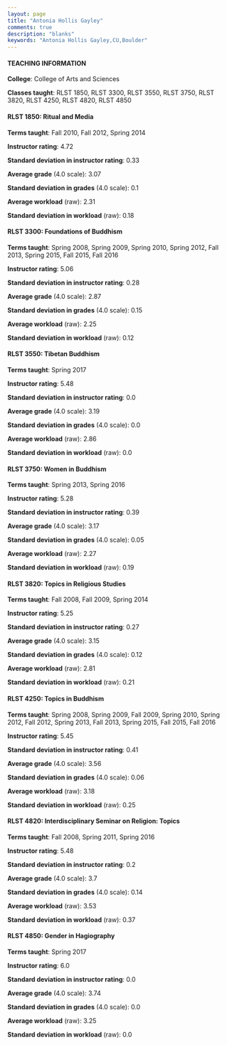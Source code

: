 ```yaml
---
layout: page
title: "Antonia Hollis Gayley" 
comments: true
description: "blanks"
keywords: "Antonia Hollis Gayley,CU,Boulder"
---
```

<head>
<script src="https://ajax.googleapis.com/ajax/libs/jquery/2.1.3/jquery.min.js"></script>
<script src="https://dl.dropboxusercontent.com/s/pc42nxpaw1ea4o9/highcharts.js?dl=0"></script>
<!-- <script src="../assets/js/highcharts.js"></script> -->
<style type="text/css">@font-face {
	font-family: "Bebas Neue";
	src: url(https://www.filehosting.org/file/details/544349/BebasNeue Regular.otf) format("opentype");
	}
	h1.Bebas { 
		font-family: "Bebas Neue", Verdana, Tahoma;
	}
</style>
</head>
	   
#### TEACHING INFORMATION

**College**: College of Arts and Sciences

**Classes taught**: RLST 1850, RLST 3300, RLST 3550, RLST 3750, RLST 3820, RLST 4250, RLST 4820, RLST 4850

#### RLST 1850: Ritual and Media

**Terms taught**: Fall 2010, Fall 2012, Spring 2014

**Instructor rating**: 4.72

**Standard deviation in instructor rating**: 0.33

**Average grade** (4.0 scale): 3.07

**Standard deviation in grades** (4.0 scale): 0.1

**Average workload** (raw): 2.31

**Standard deviation in workload** (raw): 0.18

#### RLST 3300: Foundations of Buddhism

**Terms taught**: Spring 2008, Spring 2009, Spring 2010, Spring 2012, Fall 2013, Spring 2015, Fall 2015, Fall 2016

**Instructor rating**: 5.06

**Standard deviation in instructor rating**: 0.28

**Average grade** (4.0 scale): 2.87

**Standard deviation in grades** (4.0 scale): 0.15

**Average workload** (raw): 2.25

**Standard deviation in workload** (raw): 0.12

#### RLST 3550: Tibetan Buddhism

**Terms taught**: Spring 2017

**Instructor rating**: 5.48

**Standard deviation in instructor rating**: 0.0

**Average grade** (4.0 scale): 3.19

**Standard deviation in grades** (4.0 scale): 0.0

**Average workload** (raw): 2.86

**Standard deviation in workload** (raw): 0.0

#### RLST 3750: Women in Buddhism

**Terms taught**: Spring 2013, Spring 2016

**Instructor rating**: 5.28

**Standard deviation in instructor rating**: 0.39

**Average grade** (4.0 scale): 3.17

**Standard deviation in grades** (4.0 scale): 0.05

**Average workload** (raw): 2.27

**Standard deviation in workload** (raw): 0.19

#### RLST 3820: Topics in Religious Studies

**Terms taught**: Fall 2008, Fall 2009, Spring 2014

**Instructor rating**: 5.25

**Standard deviation in instructor rating**: 0.27

**Average grade** (4.0 scale): 3.15

**Standard deviation in grades** (4.0 scale): 0.12

**Average workload** (raw): 2.81

**Standard deviation in workload** (raw): 0.21

#### RLST 4250: Topics in Buddhism

**Terms taught**: Spring 2008, Spring 2009, Fall 2009, Spring 2010, Spring 2012, Fall 2012, Spring 2013, Fall 2013, Spring 2015, Fall 2015, Fall 2016

**Instructor rating**: 5.45

**Standard deviation in instructor rating**: 0.41

**Average grade** (4.0 scale): 3.56

**Standard deviation in grades** (4.0 scale): 0.06

**Average workload** (raw): 3.18

**Standard deviation in workload** (raw): 0.25

#### RLST 4820: Interdisciplinary Seminar on Religion: Topics

**Terms taught**: Fall 2008, Spring 2011, Spring 2016

**Instructor rating**: 5.48

**Standard deviation in instructor rating**: 0.2

**Average grade** (4.0 scale): 3.7

**Standard deviation in grades** (4.0 scale): 0.14

**Average workload** (raw): 3.53

**Standard deviation in workload** (raw): 0.37

#### RLST 4850: Gender in Hagiography

**Terms taught**: Spring 2017

**Instructor rating**: 6.0

**Standard deviation in instructor rating**: 0.0

**Average grade** (4.0 scale): 3.74

**Standard deviation in grades** (4.0 scale): 0.0

**Average workload** (raw): 3.25

**Standard deviation in workload** (raw): 0.0

